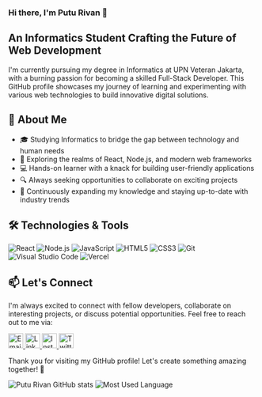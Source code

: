 ### Hi there, I'm Putu Rivan 👋
## An Informatics Student Crafting the Future of Web Development

I'm currently pursuing my degree in Informatics at UPN Veteran Jakarta, with a burning passion for becoming a skilled Full-Stack Developer. This GitHub profile showcases my journey of learning and experimenting with various web technologies to build innovative digital solutions.

## 🌟 About Me
- 🎓 Studying Informatics to bridge the gap between technology and human needs
- 🚀 Exploring the realms of React, Node.js, and modern web frameworks
- 💻 Hands-on learner with a knack for building user-friendly applications
- 🔍 Always seeking opportunities to collaborate on exciting projects
- 🌱 Continuously expanding my knowledge and staying up-to-date with industry trends

## 🛠 Technologies & Tools
![React](https://img.shields.io/badge/-React-61DAFB?logo=react&logoColor=white&style=flat&logoWidth=40&labelColor=61DAFB)
![Node.js](https://img.shields.io/badge/-Node.js-339933?logo=node.js&logoColor=white&style=flat&logoWidth=40&labelColor=339933)
![JavaScript](https://img.shields.io/badge/-JavaScript-F7DF1E?logo=javascript&logoColor=black&style=flat&logoWidth=40&labelColor=F7DF1E)
![HTML5](https://img.shields.io/badge/-HTML5-E34F26?logo=html5&logoColor=white&style=flat&logoWidth=40&labelColor=E34F26)
![CSS3](https://img.shields.io/badge/-CSS3-1572B6?logo=css3&logoColor=white&style=flat&logoWidth=40&labelColor=1572B6)
![Git](https://img.shields.io/badge/-Git-F05032?logo=git&logoColor=white&style=flat&logoWidth=40&labelColor=F05032)
![Visual Studio Code](https://img.shields.io/badge/-VS%20Code-007ACC?logo=visual-studio-code&logoColor=white&style=flat&logoWidth=40&labelColor=007ACC)
![Vercel](https://img.shields.io/badge/-Vercel-000000?logo=vercel&logoColor=white&style=flat&logoWidth=40&labelColor=000000)

## 📫 Let's Connect
I'm always excited to connect with fellow developers, collaborate on interesting projects, or discuss potential opportunities. Feel free to reach out to me via:

<a href="mailto:puturivana.d@gmail.com" target="_blank">
  <img src="https://img.icons8.com/color/48/000000/gmail-new.png" alt="Email" height="30">
</a>
<a href="https://www.linkedin.com/in/ptu-rivan" target="_blank">
  <img src="https://img.icons8.com/color/48/000000/linkedin.png" alt="LinkedIn" height="30">
</a>
<a href="https://www.instagram.com/rivanputu_" target="_blank">
  <img src="https://img.icons8.com/color/48/000000/instagram-new--v1.png" alt="Instagram" height="30">
</a>
<a href="https://twitter.com/rivanputu_" target="_blank">
  <img src="https://img.icons8.com/color/48/000000/twitter" alt="Twitter" height="30">
</a>

Thank you for visiting my GitHub profile! Let's create something amazing together! 🚀

![Putu Rivan GitHub stats](https://github-readme-stats.vercel.app/api?username=PutuRivan&show_icons=true&theme=radical)
![Most Used Language](https://github-readme-stats.vercel.app/api/top-langs/?username=PutuRivan&layout=compact&theme=radical)



